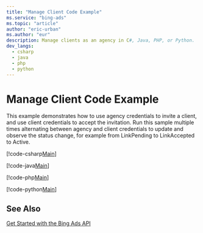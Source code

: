 ```yaml
---
title: "Manage Client Code Example"
ms.service: "bing-ads"
ms.topic: "article"
author: "eric-urban"
ms.author: "eur"
description: Manage clients as an agency in C#, Java, PHP, or Python.
dev_langs:
  - csharp
  - java
  - php
  - python
---
```

# Manage Client Code Example
This example demonstrates how to use agency credentials to invite a client, and use client credentials to accept the invitation. Run this sample multiple times alternating between agency and client credentials to update and observe the status change, for example from LinkPending to LinkAccepted to Active. 

[!code-csharp[Main](\.\./\.\./BingAds-dotNet-SDK/examples/BingAdsExamples/BingAdsExamplesLibrary/v11/ManageClient.cs)]

[!code-java[Main](\.\./\.\./BingAds-Java-SDK/examples/BingAdsDesktopApp/src/main/java/com/microsoft/bingads/examples/v11/ManageClient.java)]

[!code-php[Main](\.\./\.\./BingAds-PHP-SDK/samples/V11/ManageClient.php)]

[!code-python[Main](\.\./\.\./BingAds-Python-SDK/examples/BingAdsPythonConsoleExamples/BingAdsPythonConsoleExamples/v11/manage_client.py)]

## See Also
[Get Started with the Bing Ads API](../guides/get-started.md)  
